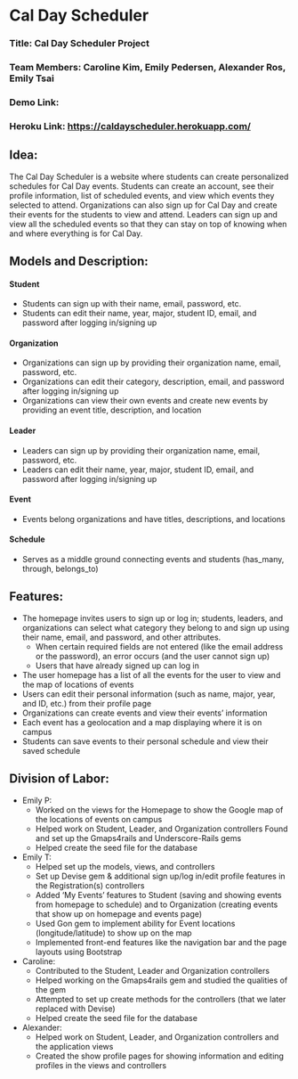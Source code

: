 # Cal Day Scheduler

### Title: Cal Day Scheduler Project
### Team Members: Caroline Kim, Emily Pedersen, Alexander Ros, Emily Tsai
### Demo Link: 
### Heroku Link: https://caldayscheduler.herokuapp.com/


## Idea:
The Cal Day Scheduler is a website where students can create personalized schedules for Cal Day events. Students can create an account, see their profile information, list of scheduled events, and view which events they selected to attend. Organizations can also sign up for Cal Day and create their events for the students to view and attend. Leaders can sign up and view all the scheduled events so that they can stay on top of knowing when and where everything is for Cal Day.

## Models and Description:
#### Student
* Students can sign up with their name, email, password, etc.
* Students can edit their name, year, major, student ID, email, and password after logging in/signing up

#### Organization
* Organizations can sign up by providing their organization name, email, password, etc.
* Organizations can edit their category, description, email, and password after logging in/signing up
* Organizations can view their own events and create new events by providing an event title, description, and location

#### Leader
* Leaders can sign up by providing their organization name, email, password, etc.
* Leaders can edit their name, year, major, student ID, email, and password after logging in/signing up

#### Event
* Events belong organizations and have titles, descriptions, and locations

#### Schedule
* Serves as a middle ground connecting events and students (has_many, through, belongs_to)

## Features:
* The homepage invites users to sign up or log in; students, leaders, and organizations can select what category they belong to and sign up using their name, email, and password, and other attributes.
    * When certain required fields are not entered (like the email address or the password), an error occurs (and the user cannot sign up)
    * Users that have already signed up can log in
* The user homepage has a list of all the events for the user to view and the map of locations of events
* Users can edit their personal information (such as name, major, year, and ID, etc.) from their profile page
* Organizations can create events and view their events’ information
* Each event has a geolocation and a map displaying where it is on campus
* Students can save events to their personal schedule and view their saved schedule

## Division of Labor:
* Emily P:
    * Worked on the views for the Homepage to show the Google map of the locations of events on campus
    * Helped work on Student, Leader, and Organization controllers
Found and set up the Gmaps4rails and Underscore-Rails gems
    * Helped create the seed file for the database
* Emily T:
    * Helped set up the models, views, and controllers
    * Set up Devise gem & additional sign up/log in/edit profile features in the Registration(s) controllers
    * Added ‘My Events’ features to Student (saving and showing events from homepage to schedule) and to Organization (creating events that show up on homepage and events page)
    * Used Gon gem to implement ability for Event locations (longitude/latitude) to show up on the map
    * Implemented front-end features like the navigation bar and the page layouts using Bootstrap
* Caroline:
    * Contributed to the Student, Leader and Organization controllers
    * Helped working on the Gmaps4rails gem and studied the qualities of the gem
    * Attempted to set up create methods for the controllers (that we later replaced with Devise)
    * Helped create the seed file for the database
* Alexander:
    * Helped work on Student, Leader, and Organization controllers and the application views
    * Created the show profile pages for showing information and editing profiles in the views and controllers
